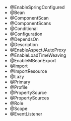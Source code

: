 + @EnableSpringConfigured
+ @Bean
+ @ComponentScan
+ @ComponentScans
+ @Conditional
+ @Configuration
+ @DependsOn
+ @Description
+ @EnableAspectJAutoProxy
+ @EnableLoadTimeWeaving
+ @EnableMBeanExport
+ @Import
+ @ImportResource
+ @Lazy
+ @Primary
+ @Profile
+ @PropertySource
+ @PropertySources
+ @Role
+ @Scope
+ @EventListener